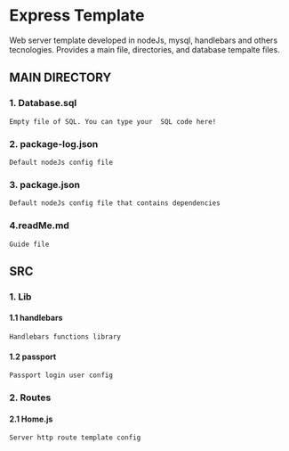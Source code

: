 # Express Template

Web server template developed in nodeJs, mysql, handlebars and others tecnologies. Provides a main file, directories, and database tempalte files. 

## MAIN DIRECTORY 

### 1. Database.sql
```
Empty file of SQL. You can type your  SQL code here! 
```
### 2. package-log.json
```
Default nodeJs config file
```
### 3. package.json
``` 
Default nodeJs config file that contains dependencies 
```
### 4.readMe.md
```
Guide file 
```

## SRC

### 1. Lib 
#### 1.1 handlebars
```
Handlebars functions library 
```
#### 1.2 passport
```
Passport login user config 
```

### 2. Routes

#### 2.1 Home.js 
```
Server http route template config 
```

